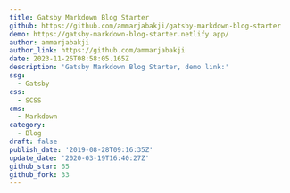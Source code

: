 ```yaml
---
title: Gatsby Markdown Blog Starter
github: https://github.com/ammarjabakji/gatsby-markdown-blog-starter
demo: https://gatsby-markdown-blog-starter.netlify.app/
author: ammarjabakji
author_link: https://github.com/ammarjabakji
date: 2023-11-26T08:58:05.165Z
description: 'Gatsby Markdown Blog Starter, demo link:'
ssg:
  - Gatsby
css:
  - SCSS
cms:
  - Markdown
category:
  - Blog
draft: false
publish_date: '2019-08-28T09:16:35Z'
update_date: '2020-03-19T16:40:27Z'
github_star: 65
github_fork: 33
---
```

